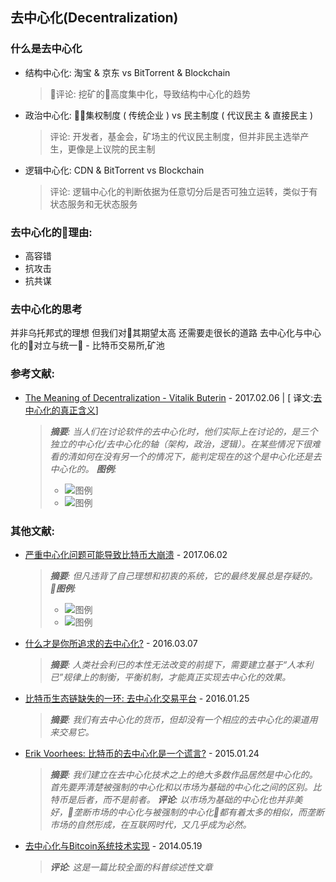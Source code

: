## 去中心化(Decentralization)

### 什么是去中心化

* 结构中心化: 淘宝 & 京东 vs BitTorrent & Blockchain
  > 评论: 挖矿的高度集中化，导致结构中心化的趋势
* 政治中心化: 集权制度 ( 传统企业 ) vs 民主制度 ( 代议民主 & 直接民主 )
  > 评论: 开发者，基金会，矿场主的代议民主制度，但并非民主选举产生，更像是上议院的民主制
* 逻辑中心化: CDN & BitTorrent vs Blockchain
  > 评论: 逻辑中心化的判断依据为任意切分后是否可独立运转，类似于有状态服务和无状态服务

### 去中心化的理由:

* 高容错
* 抗攻击
* 抗共谋

### 去中心化的思考

并非乌托邦式的理想
但我们对其期望太高
还需要走很长的道路
去中心化与中心化的对立与统一 - 比特币交易所,矿池

### 参考文献:

* [The Meaning of Decentralization - Vitalik Buterin](https://medium.com/@VitalikButerin/the-meaning-of-decentralization-a0c92b76a274) - 2017.02.06 | [ 译文:[去中心化的真正含义](http://www.8btc.com/the-meaning-of-decentralization)]
  > _**摘要**: 当人们在讨论软件的去中心化时，他们实际上在讨论的，是三个独立的中心化/去中心化的轴（架构，政治，逻辑）。在某些情况下很难看的清如何在没有另一个的情况下，能判定现在的这个是中心化还是去中心化的。_
  > _**图例**:_
  > * ![图例](http://7fvhfe.com1.z0.glb.clouddn.com/wp-content/uploads/2017/02/p11.png)
  > * ![图例](http://7fvhfe.com1.z0.glb.clouddn.com/wp-content/uploads/2017/02/p21.png)

### 其他文献:

* [严重中心化问题可能导致比特币大崩溃](http://opinion.caixin.com/2017-06-02/101097147.html) - 2017.06.02
  > _**摘要**: 但凡违背了自己理想和初衷的系统，它的最终发展总是存疑的。_
  > _**图例**:_
  > * ![图例](https://img.caixin.com/2017-06-02/1496372184636090.jpg)
  > * ![图例](https://img.caixin.com/2017-06-02/1496372228258775.jpg)
* [什么才是你所追求的去中心化?](http://www.bikeji.com/discussions/3499) - 2016.03.07
  > _**摘要**: 人类社会利已的本性无法改变的前提下，需要建立基于“人本利已”规律上的制衡，平衡机制，才能真正实现去中心化的效果。_
* [比特币生态链缺失的一环: 去中心化交易平台](http://www.8btc.com/decentralized-bitsquare) - 2016.01.25
  > _**摘要**: 我们有去中心化的货币，但却没有一个相应的去中心化的渠道用来交易它。_
* [Erik Voorhees: 比特币的去中心化是一个谎言?](http://www.8btc.com/bitcoin-truly-decentralized) - 2015.01.24
  > _**摘要**: 我们建立在去中心化技术之上的绝大多数作品居然是中心化的。首先要弄清楚被强制的中心化和以市场为基础的中心化之间的区别。比特币是后者，而不是前者。_
  > _**评论**: 以市场为基础的中心化也并非美好，垄断市场的中心化与被强制的中心化都有着太多的相似，而垄断市场的自然形成，在互联网时代，又几乎成为必然。_
* [去中心化与Bitcoin系统技术实现](http://www.8btc.com/howtodecen) - 2014.05.19
  > _**评论**: 这是一篇比较全面的科普综述性文章_
